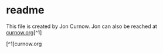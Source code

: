 # readme

This file is created by Jon Curnow. Jon can also be reached at [curnow.org](https://www.curnow.org])[^1]

[^1]curnow.org

